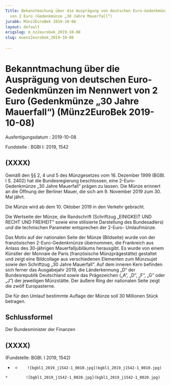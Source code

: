 ```yaml
---
Title: Bekanntmachung über die Ausprägung von deutschen Euro-Gedenkmünzen im Nennwert
  von 2 Euro (Gedenkmünze „30 Jahre Mauerfall“)
jurabk: Münz2EuroBek 2019-10-08
layout: default
origslug: m_nz2eurobek_2019-10-08
slug: muenz2eurobek_2019-10-08

---
```


# Bekanntmachung über die Ausprägung von deutschen Euro-Gedenkmünzen im Nennwert von 2 Euro (Gedenkmünze „30 Jahre Mauerfall“) (Münz2EuroBek 2019-10-08)

Ausfertigungsdatum
:   2019-10-08

Fundstelle
:   BGBl I: 2019, 1542


## (XXXX)

Gemäß den §§ 2, 4 und 5 des Münzgesetzes vom 16. Dezember 1999 (BGBl.
I S. 2402) hat die Bundesregierung beschlossen, eine 2-Euro-
Gedenkmünze „30 Jahre Mauerfall“ prägen zu lassen. Die Münze erinnert
an die Öffnung der Berliner Mauer, die sich am 9. November 2019 zum
30\. Mal jährt.

Die Münze wird ab dem 10. Oktober 2019 in den Verkehr gebracht.

Die Wertseite der Münze, die Randschrift (Schriftzug „EINIGKEIT UND
RECHT UND FREIHEIT“ sowie eine stilisierte Darstellung des
Bundesadlers) und die technischen Parameter entsprechen der 2-Euro-
Umlaufmünze.

Das Motiv auf der nationalen Seite der Münze (Bildseite) wurde von der
französischen 2-Euro-Gedenkmünze übernommen, die Frankreich aus Anlass
des 30-jährigen Mauerfalljubiläums herausgibt. Es wurde von einem
Künstler der Monnaie de Paris (französische Münzprägestätte) gestaltet
und zeigt eine Bildcollage aus verschiedenen Elementen zum Münzsujet
sowie den Schriftzug „30 Jahre Mauerfall“. Auf dem inneren Kern
befinden sich ferner das Ausgabejahr 2019, die Länderkennung „D“ der
Bundesrepublik Deutschland sowie das Prägezeichen („A“, „D“, „F“, „G“
oder „J“) der jeweiligen Münzstätte. Der
äußere Ring              der nationalen Seite zeigt die zwölf
Europasterne.

Die für den Umlauf bestimmte Auflage der Münze soll 30 Millionen Stück
betragen.


## Schlussformel

Der Bundesminister der Finanzen


## (XXXX)

(Fundstelle: BGBl. I 2019, 1542)


*    *        ![bgbl1_2019_j1542-1_0010.jpg](bgbl1_2019_j1542-1_0010.jpg)
    *        ![bgbl1_2019_j1542-1_0020.jpg](bgbl1_2019_j1542-1_0020.jpg)


